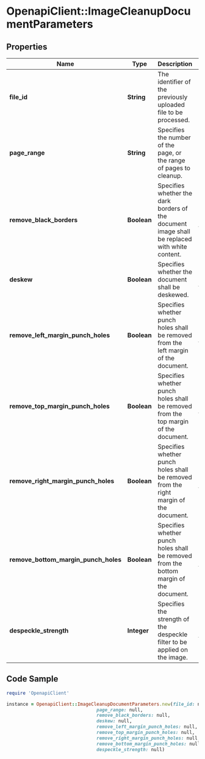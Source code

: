 # OpenapiClient::ImageCleanupDocumentParameters

## Properties

Name | Type | Description | Notes
------------ | ------------- | ------------- | -------------
**file_id** | **String** | The identifier of the previously uploaded file to be processed. | 
**page_range** | **String** | Specifies the number of the page, or the range of pages to cleanup. | 
**remove_black_borders** | **Boolean** | Specifies whether the dark borders of the document image shall be replaced with white content. | [optional] [default to false]
**deskew** | **Boolean** | Specifies whether the document shall be deskewed. | [optional] [default to false]
**remove_left_margin_punch_holes** | **Boolean** | Specifies whether punch holes shall be removed from the left margin of the document. | [optional] [default to false]
**remove_top_margin_punch_holes** | **Boolean** | Specifies whether punch holes shall be removed from the top margin of the document. | [optional] [default to false]
**remove_right_margin_punch_holes** | **Boolean** | Specifies whether punch holes shall be removed from the right margin of the document. | [optional] [default to false]
**remove_bottom_margin_punch_holes** | **Boolean** | Specifies whether punch holes shall be removed from the bottom margin of the document. | [optional] [default to false]
**despeckle_strength** | **Integer** | Specifies the strength of the despeckle filter to be applied on the image. | [optional] [default to 0]

## Code Sample

```ruby
require 'OpenapiClient'

instance = OpenapiClient::ImageCleanupDocumentParameters.new(file_id: null,
                                 page_range: null,
                                 remove_black_borders: null,
                                 deskew: null,
                                 remove_left_margin_punch_holes: null,
                                 remove_top_margin_punch_holes: null,
                                 remove_right_margin_punch_holes: null,
                                 remove_bottom_margin_punch_holes: null,
                                 despeckle_strength: null)
```


